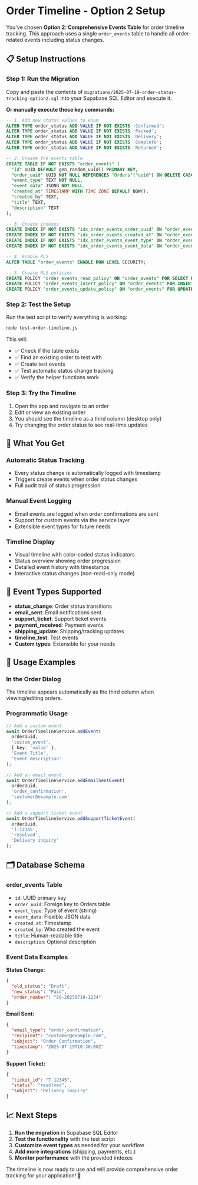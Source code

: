 # Order Timeline - Option 2 Setup

You've chosen **Option 2: Comprehensive Events Table** for order timeline tracking. This approach uses a single `order_events` table to handle all order-related events including status changes.

## 📋 Setup Instructions

### Step 1: Run the Migration

Copy and paste the contents of `migrations/2025-07-19-order-status-tracking-option2.sql` into your Supabase SQL Editor and execute it.

**Or manually execute these key commands:**

```sql
-- 1. Add new status values to enum
ALTER TYPE order_status ADD VALUE IF NOT EXISTS 'Confirmed';
ALTER TYPE order_status ADD VALUE IF NOT EXISTS 'Packed';
ALTER TYPE order_status ADD VALUE IF NOT EXISTS 'Delivery';
ALTER TYPE order_status ADD VALUE IF NOT EXISTS 'Complete';
ALTER TYPE order_status ADD VALUE IF NOT EXISTS 'Returned';

-- 2. Create the events table
CREATE TABLE IF NOT EXISTS "order_events" (
  "id" UUID DEFAULT gen_random_uuid() PRIMARY KEY,
  "order_uuid" UUID NOT NULL REFERENCES "Orders"("uuid") ON DELETE CASCADE,
  "event_type" TEXT NOT NULL,
  "event_data" JSONB NOT NULL,
  "created_at" TIMESTAMP WITH TIME ZONE DEFAULT NOW(),
  "created_by" TEXT,
  "title" TEXT,
  "description" TEXT
);

-- 3. Create indexes
CREATE INDEX IF NOT EXISTS "idx_order_events_order_uuid" ON "order_events"("order_uuid");
CREATE INDEX IF NOT EXISTS "idx_order_events_created_at" ON "order_events"("created_at");
CREATE INDEX IF NOT EXISTS "idx_order_events_event_type" ON "order_events"("event_type");
CREATE INDEX IF NOT EXISTS "idx_order_events_event_data" ON "order_events" USING GIN ("event_data");

-- 4. Enable RLS
ALTER TABLE "order_events" ENABLE ROW LEVEL SECURITY;

-- 5. Create RLS policies
CREATE POLICY "order_events_read_policy" ON "order_events" FOR SELECT USING (true);
CREATE POLICY "order_events_insert_policy" ON "order_events" FOR INSERT WITH CHECK (auth.role() = 'authenticated');
CREATE POLICY "order_events_update_policy" ON "order_events" FOR UPDATE USING (auth.role() = 'authenticated');
```

### Step 2: Test the Setup

Run the test script to verify everything is working:

```bash
node test-order-timeline.js
```

This will:
- ✅ Check if the table exists
- ✅ Find an existing order to test with
- ✅ Create test events
- ✅ Test automatic status change tracking
- ✅ Verify the helper functions work

### Step 3: Try the Timeline

1. Open the app and navigate to an order
2. Edit or view an existing order
3. You should see the timeline as a third column (desktop only)
4. Try changing the order status to see real-time updates

## 🎯 What You Get

### Automatic Status Tracking
- Every status change is automatically logged with timestamp
- Triggers create events when order status changes
- Full audit trail of status progression

### Manual Event Logging
- Email events are logged when order confirmations are sent
- Support for custom events via the service layer
- Extensible event types for future needs

### Timeline Display
- Visual timeline with color-coded status indicators
- Status overview showing order progression
- Detailed event history with timestamps
- Interactive status changes (non-read-only mode)

## 🔧 Event Types Supported

- **status_change**: Order status transitions
- **email_sent**: Email notifications sent
- **support_ticket**: Support ticket events
- **payment_received**: Payment events
- **shipping_update**: Shipping/tracking updates
- **timeline_test**: Test events
- **Custom types**: Extensible for your needs

## 🚀 Usage Examples

### In the Order Dialog
The timeline appears automatically as the third column when viewing/editing orders.

### Programmatic Usage
```typescript
// Add a custom event
await OrderTimelineService.addEvent(
  orderUuid,
  'custom_event',
  { key: 'value' },
  'Event Title',
  'Event description'
);

// Add an email event
await OrderTimelineService.addEmailSentEvent(
  orderUuid,
  'order_confirmation',
  'customer@example.com'
);

// Add a support ticket event
await OrderTimelineService.addSupportTicketEvent(
  orderUuid,
  'T-12345',
  'resolved',
  'Delivery inquiry'
);
```

## 🗂️ Database Schema

### order_events Table
- `id`: UUID primary key
- `order_uuid`: Foreign key to Orders table
- `event_type`: Type of event (string)
- `event_data`: Flexible JSON data
- `created_at`: Timestamp
- `created_by`: Who created the event
- `title`: Human-readable title
- `description`: Optional description

### Event Data Examples

**Status Change:**
```json
{
  "old_status": "Draft",
  "new_status": "Paid",
  "order_number": "SO-20250719-1234"
}
```

**Email Sent:**
```json
{
  "email_type": "order_confirmation",
  "recipient": "customer@example.com",
  "subject": "Order Confirmation",
  "timestamp": "2025-07-19T10:30:00Z"
}
```

**Support Ticket:**
```json
{
  "ticket_id": "T-12345",
  "status": "resolved",
  "subject": "Delivery inquiry"
}
```

## 📈 Next Steps

1. **Run the migration** in Supabase SQL Editor
2. **Test the functionality** with the test script
3. **Customize event types** as needed for your workflow
4. **Add more integrations** (shipping, payments, etc.)
5. **Monitor performance** with the provided indexes

The timeline is now ready to use and will provide comprehensive order tracking for your application! 🎉
